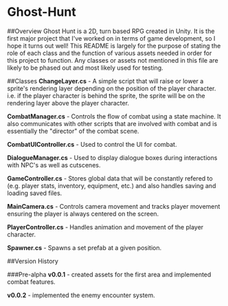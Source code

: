 # Ghost-Hunt

##Overview
Ghost Hunt is a 2D, turn based RPG created in Unity. It is the first major project that I've worked on in terms of game development, so I hope it turns out well! This README is largely for the purpose of stating the role of each class and the function of various assets needed in order for this project to function. Any classes or assets not mentioned in this file are likely to be phased out and most likely used for testing.

##Classes
**ChangeLayer.cs** - A simple script that will raise or lower a sprite's rendering layer depending on the position of the player character. i.e. if the player character is behind the sprite, the sprite will be on the rendering layer above the player character. 

**CombatManager.cs** - Controls the flow of combat using a state machine. It also communicates with other scripts that are involved with combat and is essentially the "director" of the combat scene.

**CombatUIController.cs** - Used to control the UI for combat.

**DialogueManager.cs** - Used to display dialogue boxes during interactions with NPC's as well as cutscenes.

**GameController.cs** - Stores global data that will be constantly refered to (e.g. player stats, inventory, equipment, etc.) and also handles saving and loading saved files.

**MainCamera.cs** - Controls camera movement and tracks player movement ensuring the player is always centered on the screen.

**PlayerController.cs** - Handles animation and movement of the player character.

**Spawner.cs** - Spawns a set prefab at a given position.

##Version History

###Pre-alpha
**v0.0.1** - created assets for the first area and implemented combat features.

**v0.0.2** - implemented the enemy encounter system.
